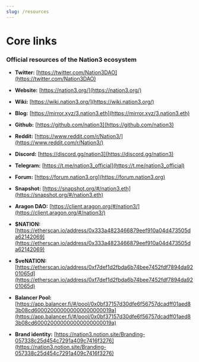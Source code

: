 ```yaml
---
slug: /resources
---
```


# Core links

### Official resources of the Nation3 ecosystem

- **Twitter:** [https://twitter.com/Nation3DAO](https://twitter.com/Nation3DAO)

- **Website:** [https://nation3.org/](https://nation3.org/)

- **Wiki:** [https://wiki.nation3.org/](https://wiki.nation3.org/)

- **Blog:** [https://mirror.xyz/3.nation3.eth](https://mirror.xyz/3.nation3.eth)

- **Github:** [https://github.com/nation3](https://github.com/nation3)

- **Reddit:** [https://www.reddit.com/r/Nation3/](https://www.reddit.com/r/Nation3/)

- **Discord:** [https://discord.gg/nation3](https://discord.gg/nation3)

- **Telegram:** [https://t.me/nation3_official](https://t.me/nation3_official)

- **Forum:** [https://forum.nation3.org](https://forum.nation3.org)

- **Snapshot:** [https://snapshot.org/#/nation3.eth](https://snapshot.org/#/nation3.eth)

- **Aragon DAO:** [https://client.aragon.org/#/nation3/](https://client.aragon.org/#/nation3/)

- **$NATION:** [https://etherscan.io/address/0x333a4823466879eef910a04d473505da62142069](https://etherscan.io/address/0x333a4823466879eef910a04d473505da62142069)

- **$veNATION:** [https://etherscan.io/address/0xf7def1d2fbda6b74bee7452fdf7894da9201065d](https://etherscan.io/address/0xf7def1d2fbda6b74bee7452fdf7894da9201065d)

- **Balancer Pool:** [https://app.balancer.fi/#/pool/0x0bf37157d30dfe6f56757dcadff01aed83b08cd600020000000000000000019a](https://app.balancer.fi/#/pool/0x0bf37157d30dfe6f56757dcadff01aed83b08cd600020000000000000000019a)

- **Brand identity:** [https://nation3.notion.site/Branding-057338c25d454c7291a409c7416f3276](https://nation3.notion.site/Branding-057338c25d454c7291a409c7416f3276)
